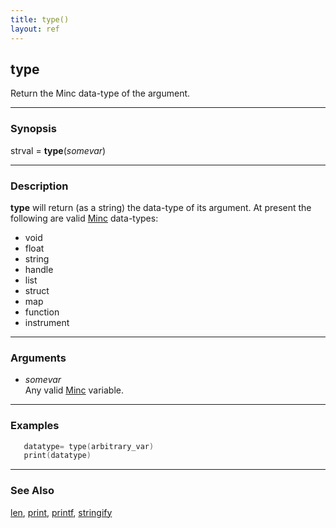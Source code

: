 ```yaml
---
title: type()
layout: ref
---
```


## type

Return the Minc data-type of the argument.

-----

### Synopsis

strval = **type**(*somevar*)

-----

### Description

**type** will return (as a string) the data-type of its argument. At
present the following are valid [Minc](Minc.html) data-types:

  - void
  - float
  - string
  - handle
  - list
  - struct
  - map
  - function
  - instrument

-----

### Arguments

  - *somevar*  
    Any valid [Minc](Minc.html) variable.

-----

### Examples

```cpp
   datatype= type(arbitrary_var)
   print(datatype)
```

-----

### See Also

[len](len.html), [print](print.html), [printf](printf.html),
[stringify](stringify.html)
